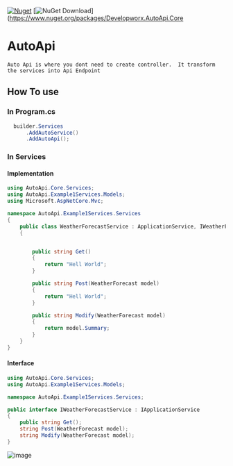 [![Nuget](https://github.com/dadotnetkid/AutoApi/actions/workflows/main.yml/badge.svg)](https://github.com/dadotnetkid/AutoApi/actions/workflows/main.yml)
[![NuGet Download](https://img.shields.io/nuget/dt/Developworx.AutoApi.Core.svg?style=flat-square)](https://www.nuget.org/packages/Developworx.AutoApi.Core 
# AutoApi
`Auto Api is where you dont need to create controller. 
It transform the services into Api Endpoint
`


## How To use

### In Program.cs

``` Program.cs
  builder.Services
      .AddAutoService()
      .AddAutoApi();
```
### In Services

#### Implementation
```c#
using AutoApi.Core.Services;
using AutoApi.Example1Services.Models;
using Microsoft.AspNetCore.Mvc;

namespace AutoApi.Example1Services.Services
{
    public class WeatherForecastService : ApplicationService, IWeatherForecastService
    {


        public string Get()
        {
            return "Hell World";
        }

        public string Post(WeatherForecast model)
        {
            return "Hell World";
        }

        public string Modify(WeatherForecast model)
        {
            return model.Summary;
        }
    }
}

```


#### Interface
```c#
using AutoApi.Core.Services;
using AutoApi.Example1Services.Models;

namespace AutoApi.Example1Services.Services;

public interface IWeatherForecastService : IApplicationService
{
    public string Get();
    string Post(WeatherForecast model);
    string Modify(WeatherForecast model);
}

```
![image](https://github.com/dadotnetkid/AutoApi/assets/13300183/d6904057-c2f4-4045-a89e-f1e69f34c7e3)

